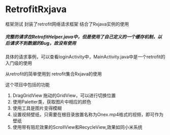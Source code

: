 # RetrofitRxjava
框架测试
封装了retrofit网络请求框架
结合了Rxjava实例的使用
##### 完整的请求在RetrofitHelper.java中，但是使用了自己定义的一个缓存机制，以后请求不到数据的Bug，故没有使用

具体的请求事例，可以查看loginActivity中，MainActivity.java中是一个retrofit的入门级的使用

从retrofit的简单使用到 retrofit集合Rxjava的使用

这个项目中包括的功能
1. DragGridView 拖动的GridView，可以进行切换位置
2. 使用Paletter类，获取图片中相应的颜色
3. 使用工具是图片变得模糊
4. 设置视频壁纸，只需要在根目录放置名称为Onex.mp4格式的视频，即可作为壁纸
5. 使用带有阻尼效果的ScrollView和RecycleView,效果如同小米系统
